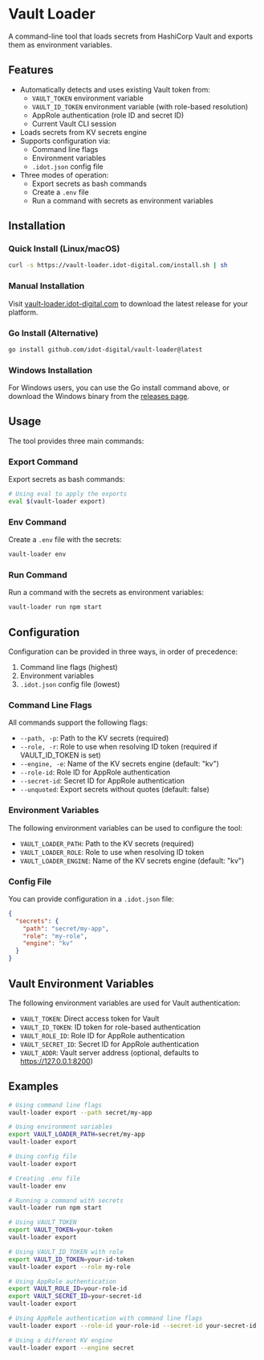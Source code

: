 # Vault Loader

A command-line tool that loads secrets from HashiCorp Vault and exports them as environment variables.

## Features

- Automatically detects and uses existing Vault token from:
  - `VAULT_TOKEN` environment variable
  - `VAULT_ID_TOKEN` environment variable (with role-based resolution)
  - AppRole authentication (role ID and secret ID)
  - Current Vault CLI session
- Loads secrets from KV secrets engine
- Supports configuration via:
  - Command line flags
  - Environment variables
  - `.idot.json` config file
- Three modes of operation:
  - Export secrets as bash commands
  - Create a `.env` file
  - Run a command with secrets as environment variables

## Installation

### Quick Install (Linux/macOS)

```bash
curl -s https://vault-loader.idot-digital.com/install.sh | sh
```

### Manual Installation

Visit [vault-loader.idot-digital.com](https://vault-loader.idot-digital.com) to download the latest release for your platform.

### Go Install (Alternative)

```bash
go install github.com/idot-digital/vault-loader@latest
```

### Windows Installation

For Windows users, you can use the Go install command above, or download the Windows binary from the [releases page](https://vault-loader.idot-digital.com).

## Usage

The tool provides three main commands:

### Export Command

Export secrets as bash commands:

```bash
# Using eval to apply the exports
eval $(vault-loader export)
```

### Env Command

Create a `.env` file with the secrets:

```bash
vault-loader env
```

### Run Command

Run a command with the secrets as environment variables:

```bash
vault-loader run npm start
```

## Configuration

Configuration can be provided in three ways, in order of precedence:

1. Command line flags (highest)
2. Environment variables
3. `.idot.json` config file (lowest)

### Command Line Flags

All commands support the following flags:

- `--path, -p`: Path to the KV secrets (required)
- `--role, -r`: Role to use when resolving ID token (required if VAULT_ID_TOKEN is set)
- `--engine, -e`: Name of the KV secrets engine (default: "kv")
- `--role-id`: Role ID for AppRole authentication
- `--secret-id`: Secret ID for AppRole authentication
- `--unquoted`: Export secrets without quotes (default: false)

### Environment Variables

The following environment variables can be used to configure the tool:

- `VAULT_LOADER_PATH`: Path to the KV secrets (required)
- `VAULT_LOADER_ROLE`: Role to use when resolving ID token
- `VAULT_LOADER_ENGINE`: Name of the KV secrets engine (default: "kv")

### Config File

You can provide configuration in a `.idot.json` file:

```json
{
  "secrets": {
    "path": "secret/my-app",
    "role": "my-role",
    "engine": "kv"
  }
}
```

## Vault Environment Variables

The following environment variables are used for Vault authentication:

- `VAULT_TOKEN`: Direct access token for Vault
- `VAULT_ID_TOKEN`: ID token for role-based authentication
- `VAULT_ROLE_ID`: Role ID for AppRole authentication
- `VAULT_SECRET_ID`: Secret ID for AppRole authentication
- `VAULT_ADDR`: Vault server address (optional, defaults to https://127.0.0.1:8200)

## Examples

```bash
# Using command line flags
vault-loader export --path secret/my-app

# Using environment variables
export VAULT_LOADER_PATH=secret/my-app
vault-loader export

# Using config file
vault-loader export

# Creating .env file
vault-loader env

# Running a command with secrets
vault-loader run npm start

# Using VAULT_TOKEN
export VAULT_TOKEN=your-token
vault-loader export

# Using VAULT_ID_TOKEN with role
export VAULT_ID_TOKEN=your-id-token
vault-loader export --role my-role

# Using AppRole authentication
export VAULT_ROLE_ID=your-role-id
export VAULT_SECRET_ID=your-secret-id
vault-loader export

# Using AppRole authentication with command line flags
vault-loader export --role-id your-role-id --secret-id your-secret-id

# Using a different KV engine
vault-loader export --engine secret
```
